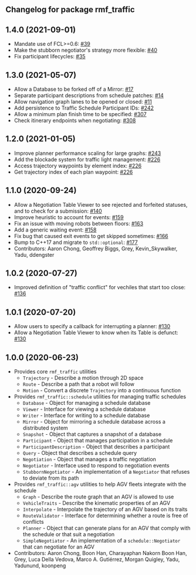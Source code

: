 ## Changelog for package rmf_traffic

1.4.0 (2021-09-01)
------------------
* Mandate use of FCL>=0.6: [#39](https://github.com/open-rmf/rmf_traffic/pull/39)
* Make the stubborn negotiator's strategy more flexible: [#40](https://github.com/open-rmf/rmf_traffic/pull/40)
* Fix participant lifecycles: [#35](https://github.com/open-rmf/rmf_traffic/pull/35)

1.3.0 (2021-05-07)
------------------
* Allow a Database to be forked off of a Mirror: [#17](https://github.com/open-rmf/rmf_traffic/pull/17)
* Separate participant descriptions from schedule patches: [#14](https://github.com/open-rmf/rmf_traffic/pull/14)
* Allow navigation graph lanes to be opened or closed: [#11](https://github.com/open-rmf/rmf_traffic/pull/11)
* Add persistence to Traffic Schedule Participant IDs: [#242](https://github.com/osrf/rmf_core/pull/242)
* Allow a minimum plan finish time to be specified: [#307](https://github.com/osrf/rmf_core/pull/307)
* Check itinerary endpoints when negotiating: [#308](https://github.com/osrf/rmf_core/pull/308)

1.2.0 (2021-01-05)
------------------
* Improve planner performance scaling for large graphs: [#243](https://github.com/osrf/rmf_core/pull/243)
* Add the blockade system for traffic light management: [#226](https://github.com/osrf/rmf_core/pull/226)
* Access trajectory waypoints by element index: [#226](https://github.com/osrf/rmf_core/pull/226)
* Get trajectory index of each plan waypoint: [#226](https://github.com/osrf/rmf_core/pull/226)

1.1.0 (2020-09-24)
------------------
* Allow a Negotiation Table Viewer to see rejected and forfeited statuses, and to check for a submission: [#140](https://github.com/osrf/rmf_core/pull/140/)
* Improve heuristic to account for events: [#159](https://github.com/osrf/rmf_core/pull/159/)
* Fix an issue with moving robots between floors: [#163](https://github.com/osrf/rmf_core/pull/163/)
* Add a generic waiting event: [#158](https://github.com/osrf/rmf_core/pull/158)
* Fix bug that caused exit events to get skipped sometimes: [#166](https://github.com/osrf/rmf_core/pull/166)
* Bump to C++17 and migrate to `std::optional`: [#177](https://github.com/osrf/rmf_core/pull/177)
* Contributors: Aaron Chong, Geoffrey Biggs, Grey, Kevin_Skywalker, Yadu, ddengster

1.0.2 (2020-07-27)
------------------
* Improved definition of "traffic conflict" for vechiles that start too close: [#136](https://github.com/osrf/rmf_core/pull/136)

1.0.1 (2020-07-20)
------------------
* Allow users to specify a callback for interrupting a planner: [#130](https://github.com/osrf/rmf_core/pull/130/)
* Allow a Negotiation Table Viewer to know when its Table is defunct: [#130](https://github.com/osrf/rmf_core/pull/130/)

1.0.0 (2020-06-23)
------------------
* Provides core `rmf_traffic` utilities
    * `Trajectory` - Describe a motion through 2D space
    * `Route` - Describe a path that a robot will follow
    * `Motion` - Convert a discrete `Trajectory` into a continuous function
* Provides `rmf_traffic::schedule` utilities for managing traffic schedules
    * `Database` - Object for managing a schedule database
    * `Viewer` - Interface for viewing a schedule database
    * `Writer` - Interface for writing to a schedule database
    * `Mirror` - Object for mirroring a schedule database across a distributed system
    * `Snapshot` - Object that captures a snapshot of a database
    * `Participant` - Object that manages participation in a schedule
    * `ParticipantDescription` - Object that describes a participant
    * `Query` - Object that describes a schedule query
    * `Negotiation` - Object that manages a traffic negotiation
    * `Negotiator` - Interface used to respond to negotiation events
    * `StubbornNegotiator` - An implementation of a `Negotiator` that refuses to deviate from its path
* Provides `rmf_traffic::agv` utilities to help AGV fleets integrate with the schedule
    * `Graph` - Describe the route graph that an AGV is allowed to use
    * `VehicleTraits` - Describe the kinematic properties of an AGV
    * `Interpolate` - Interpolate the trajectory of an AGV based on its traits
    * `RouteValidator` - Interface for determining whether a route is free of conflicts
    * `Planner` - Object that can generate plans for an AGV that comply with the schedule or that suit a negotiation
    * `SimpleNegotiator` - An implementation of a `schedule::Negotiator` that can negotiate for an AGV
* Contributors: Aaron Chong, Boon Han, Charayaphan Nakorn Boon Han, Grey, Luca Della Vedova, Marco A. Gutiérrez, Morgan Quigley, Yadu, Yadunund, koonpeng

